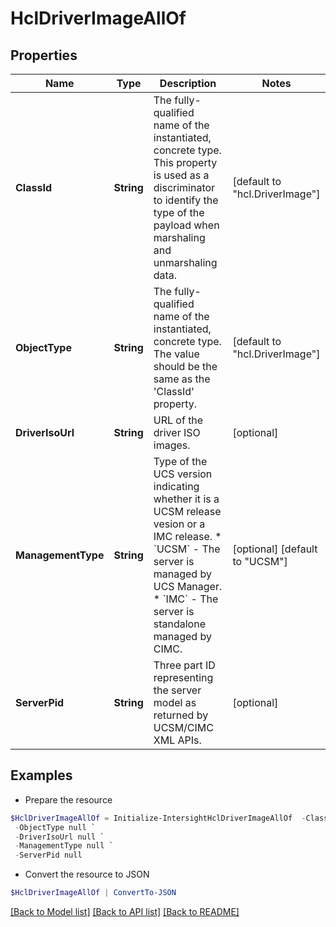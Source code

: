 # HclDriverImageAllOf
## Properties

Name | Type | Description | Notes
------------ | ------------- | ------------- | -------------
**ClassId** | **String** | The fully-qualified name of the instantiated, concrete type. This property is used as a discriminator to identify the type of the payload when marshaling and unmarshaling data. | [default to "hcl.DriverImage"]
**ObjectType** | **String** | The fully-qualified name of the instantiated, concrete type. The value should be the same as the &#39;ClassId&#39; property. | [default to "hcl.DriverImage"]
**DriverIsoUrl** | **String** | URL of the driver ISO images. | [optional] 
**ManagementType** | **String** | Type of the UCS version indicating whether it is a UCSM release vesion or a IMC release. * &#x60;UCSM&#x60; - The server is managed by UCS Manager. * &#x60;IMC&#x60; - The server is standalone managed by CIMC. | [optional] [default to "UCSM"]
**ServerPid** | **String** | Three part ID representing the server model as returned by UCSM/CIMC XML APIs. | [optional] 

## Examples

- Prepare the resource
```powershell
$HclDriverImageAllOf = Initialize-IntersightHclDriverImageAllOf  -ClassId null `
 -ObjectType null `
 -DriverIsoUrl null `
 -ManagementType null `
 -ServerPid null
```

- Convert the resource to JSON
```powershell
$HclDriverImageAllOf | ConvertTo-JSON
```

[[Back to Model list]](../README.md#documentation-for-models) [[Back to API list]](../README.md#documentation-for-api-endpoints) [[Back to README]](../README.md)

